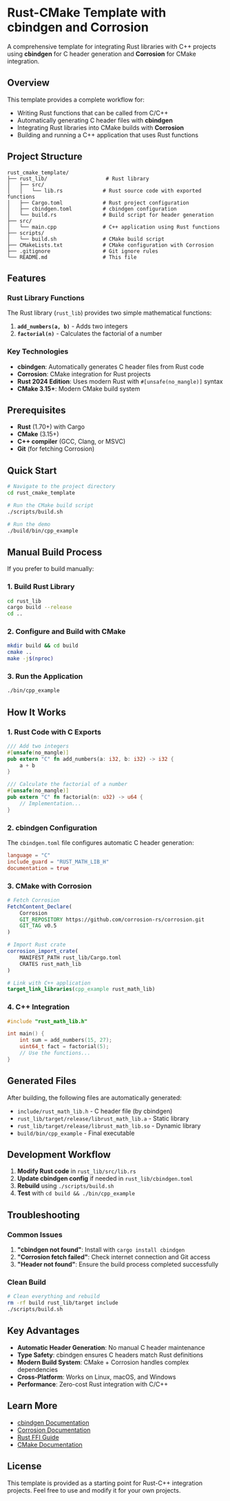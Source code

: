 # Rust-CMake Template with cbindgen and Corrosion

A comprehensive template for integrating Rust libraries with C++ projects using **cbindgen** for C header generation and **Corrosion** for CMake integration.

## Overview

This template provides a complete workflow for:
- Writing Rust functions that can be called from C/C++
- Automatically generating C header files with **cbindgen**
- Integrating Rust libraries into CMake builds with **Corrosion**
- Building and running a C++ application that uses Rust functions

## Project Structure

```
rust_cmake_template/
├── rust_lib/                   # Rust library
│   ├── src/
│   │   └── lib.rs             # Rust source code with exported functions
│   ├── Cargo.toml             # Rust project configuration
│   ├── cbindgen.toml          # cbindgen configuration
│   └── build.rs               # Build script for header generation
├── src/
│   └── main.cpp               # C++ application using Rust functions
├── scripts/
│   └── build.sh               # CMake build script
├── CMakeLists.txt             # CMake configuration with Corrosion
├── .gitignore                 # Git ignore rules
└── README.md                  # This file
```

## Features

### Rust Library Functions

The Rust library (`rust_lib`) provides two simple mathematical functions:

1. **`add_numbers(a, b)`** - Adds two integers
2. **`factorial(n)`** - Calculates the factorial of a number

### Key Technologies

- **cbindgen**: Automatically generates C header files from Rust code
- **Corrosion**: CMake integration for Rust projects
- **Rust 2024 Edition**: Uses modern Rust with `#[unsafe(no_mangle)]` syntax
- **CMake 3.15+**: Modern CMake build system

## Prerequisites

- **Rust** (1.70+) with Cargo
- **CMake** (3.15+)
- **C++ compiler** (GCC, Clang, or MSVC)
- **Git** (for fetching Corrosion)

## Quick Start

```bash
# Navigate to the project directory
cd rust_cmake_template

# Run the CMake build script
./scripts/build.sh

# Run the demo
./build/bin/cpp_example
```

## Manual Build Process

If you prefer to build manually:

### 1. Build Rust Library

```bash
cd rust_lib
cargo build --release
cd ..
```

### 2. Configure and Build with CMake

```bash
mkdir build && cd build
cmake ..
make -j$(nproc)
```

### 3. Run the Application

```bash
./bin/cpp_example
```

## How It Works

### 1. Rust Code with C Exports

```rust
/// Add two integers
#[unsafe(no_mangle)]
pub extern "C" fn add_numbers(a: i32, b: i32) -> i32 {
    a + b
}

/// Calculate the factorial of a number
#[unsafe(no_mangle)]
pub extern "C" fn factorial(n: u32) -> u64 {
    // Implementation...
}
```

### 2. cbindgen Configuration

The `cbindgen.toml` file configures automatic C header generation:

```toml
language = "C"
include_guard = "RUST_MATH_LIB_H"
documentation = true
```

### 3. CMake with Corrosion

```cmake
# Fetch Corrosion
FetchContent_Declare(
    Corrosion
    GIT_REPOSITORY https://github.com/corrosion-rs/corrosion.git
    GIT_TAG v0.5
)

# Import Rust crate
corrosion_import_crate(
    MANIFEST_PATH rust_lib/Cargo.toml
    CRATES rust_math_lib
)

# Link with C++ application
target_link_libraries(cpp_example rust_math_lib)
```

### 4. C++ Integration

```cpp
#include "rust_math_lib.h"

int main() {
    int sum = add_numbers(15, 27);
    uint64_t fact = factorial(5);
    // Use the functions...
}
```

## Generated Files

After building, the following files are automatically generated:

- `include/rust_math_lib.h` - C header file (by cbindgen)
- `rust_lib/target/release/librust_math_lib.a` - Static library
- `rust_lib/target/release/librust_math_lib.so` - Dynamic library
- `build/bin/cpp_example` - Final executable

## Development Workflow

1. **Modify Rust code** in `rust_lib/src/lib.rs`
2. **Update cbindgen config** if needed in `rust_lib/cbindgen.toml`
3. **Rebuild** using `./scripts/build.sh`
4. **Test** with `cd build && ./bin/cpp_example`

## Troubleshooting

### Common Issues

1. **"cbindgen not found"**: Install with `cargo install cbindgen`
2. **"Corrosion fetch failed"**: Check internet connection and Git access
3. **"Header not found"**: Ensure the build process completed successfully

### Clean Build

```bash
# Clean everything and rebuild
rm -rf build rust_lib/target include
./scripts/build.sh
```

## Key Advantages

- **Automatic Header Generation**: No manual C header maintenance
- **Type Safety**: cbindgen ensures C headers match Rust definitions
- **Modern Build System**: CMake + Corrosion handles complex dependencies
- **Cross-Platform**: Works on Linux, macOS, and Windows
- **Performance**: Zero-cost Rust integration with C/C++

## Learn More

- [cbindgen Documentation](https://github.com/eqrion/cbindgen)
- [Corrosion Documentation](https://github.com/corrosion-rs/corrosion)
- [Rust FFI Guide](https://doc.rust-lang.org/nomicon/ffi.html)
- [CMake Documentation](https://cmake.org/documentation/)

## License

This template is provided as a starting point for Rust-C++ integration projects. Feel free to use and modify it for your own projects.
